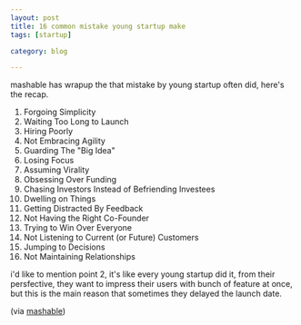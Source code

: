 ```yaml
---
layout: post
title: 16 common mistake young startup make
tags: [startup]

category: blog

---
```


mashable has wrapup the that mistake by young startup often did, here's the recap.

1. Forgoing Simplicity
2. Waiting Too Long to Launch
3. Hiring Poorly
4. Not Embracing Agility
5. Guarding The "Big Idea"
6. Losing Focus
7. Assuming Virality
8. Obsessing Over Funding
9. Chasing Investors Instead of Befriending Investees
10. Dwelling on Things
11. Getting Distracted By Feedback
12. Not Having the Right Co-Founder
13. Trying to Win Over Everyone
14. Not Listening to Current (or Future) Customers
15. Jumping to Decisions
16. Not Maintaining Relationships

i'd like to mention point 2, it's like every young startup did it, from their persfective, they want to impress their users with bunch of feature at once, but this is the main reason that sometimes they delayed the launch date.

(via [mashable](http://mashable.com/2013/06/10/startup-mistakes/))
